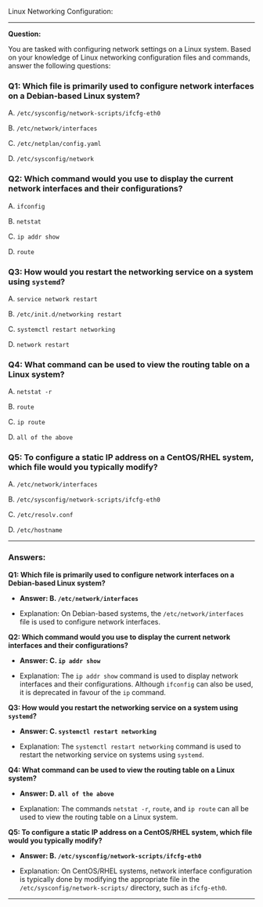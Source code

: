 Linux Networking Configuration:

---

**Question:**

You are tasked with configuring network settings on a Linux system. Based on your knowledge of Linux networking configuration files and commands, answer the following questions:

### Q1: Which file is primarily used to configure network interfaces on a Debian-based Linux system?

A. `/etc/sysconfig/network-scripts/ifcfg-eth0`

B. `/etc/network/interfaces`

C. `/etc/netplan/config.yaml`

D. `/etc/sysconfig/network`

### Q2: Which command would you use to display the current network interfaces and their configurations?

A. `ifconfig`

B. `netstat`

C. `ip addr show`

D. `route`

### Q3: How would you restart the networking service on a system using `systemd`?

A. `service network restart`

B. `/etc/init.d/networking restart`

C. `systemctl restart networking`

D. `network restart`

### Q4: What command can be used to view the routing table on a Linux system?

A. `netstat -r`

B. `route`

C. `ip route`

D. `all of the above`

### Q5: To configure a static IP address on a CentOS/RHEL system, which file would you typically modify?

A. `/etc/network/interfaces`

B. `/etc/sysconfig/network-scripts/ifcfg-eth0`

C. `/etc/resolv.conf`

D. `/etc/hostname`

---

### Answers:

**Q1: Which file is primarily used to configure network interfaces on a Debian-based Linux system?**

- **Answer: B. `/etc/network/interfaces`**

- Explanation: On Debian-based systems, the `/etc/network/interfaces` file is used to configure network interfaces.

**Q2: Which command would you use to display the current network interfaces and their configurations?**

- **Answer: C. `ip addr show`**

- Explanation: The `ip addr show` command is used to display network interfaces and their configurations. Although `ifconfig` can also be used, it is deprecated in favour of the `ip` command.

**Q3: How would you restart the networking service on a system using `systemd`?**

- **Answer: C. `systemctl restart networking`**

- Explanation: The `systemctl restart networking` command is used to restart the networking service on systems using `systemd`.

**Q4: What command can be used to view the routing table on a Linux system?**

- **Answer: D. `all of the above`**

- Explanation: The commands `netstat -r`, `route`, and `ip route` can all be used to view the routing table on a Linux system.

**Q5: To configure a static IP address on a CentOS/RHEL system, which file would you typically modify?**

- **Answer: B. `/etc/sysconfig/network-scripts/ifcfg-eth0`**

- Explanation: On CentOS/RHEL systems, network interface configuration is typically done by modifying the appropriate file in the `/etc/sysconfig/network-scripts/` directory, such as `ifcfg-eth0`.

---

